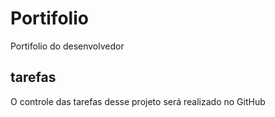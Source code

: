 # Portifolio
 Portifolio do desenvolvedor 

## tarefas 
O controle das tarefas desse projeto será realizado no GitHub